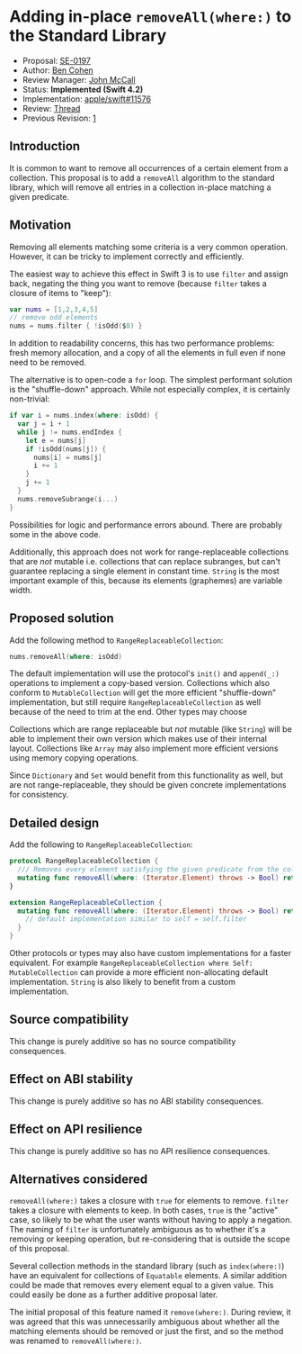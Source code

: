 # Adding in-place `removeAll(where:)` to the Standard Library

* Proposal: [SE-0197](0197-remove-where.md)
* Author: [Ben Cohen](https://github.com/airspeedswift)
* Review Manager: [John McCall](https://github.com/rjmccall)
* Status: **Implemented (Swift 4.2)**
* Implementation: [apple/swift#11576](https://github.com/apple/swift/pull/11576)
* Review: [Thread](https://forums.swift.org/t/se-0197-add-in-place-remove-where/8872)
* Previous Revision: [1](https://github.com/swiftlang/swift-evolution/blob/feec7890d6c193e9260ac9905456f25ef5656acd/proposals/0197-remove-where.md)

## Introduction

It is common to want to remove all occurrences of a certain element from a
collection. This proposal is to add a `removeAll` algorithm to the
standard library, which will remove all entries in a collection in-place
matching a given predicate.

## Motivation

Removing all elements matching some criteria is a very common operation.
However, it can be tricky to implement correctly and
efficiently.

The easiest way to achieve this effect in Swift 3 is to use `filter` and assign
back, negating the thing you want to remove (because `filter` takes a closure
of items to "keep"):

```swift
var nums = [1,2,3,4,5]
// remove odd elements
nums = nums.filter { !isOdd($0) }
```

In addition to readability concerns, this has two performance problems: fresh
memory allocation, and a copy of all the elements in full even if none need to
be removed.

The alternative is to open-code a `for` loop. The simplest performant solution
is the "shuffle-down" approach. While not especially complex, it is certainly
non-trivial:

```swift
if var i = nums.index(where: isOdd) {
  var j = i + 1
  while j != nums.endIndex {
    let e = nums[j]
    if !isOdd(nums[j]) {
      nums[i] = nums[j]
      i += 1
    }
    j += 1
  }
  nums.removeSubrange(i...)
}
```

Possibilities for logic and performance errors abound. There are probably some
in the above code.

Additionally, this approach does not work for range-replaceable collections
that are _not_ mutable i.e. collections that can replace subranges, but can't
guarantee replacing a single element in constant time. `String` is the most
important example of this, because its elements (graphemes) are variable width.

## Proposed solution

Add the following method to `RangeReplaceableCollection`:

```swift
nums.removeAll(where: isOdd)
```

The default implementation will use the protocol's `init()` and `append(_:)`
operations to implement a copy-based version. Collections which also conform to
`MutableCollection` will get the more efficient "shuffle-down" implementation,
but still require `RangeReplaceableCollection` as well because of the need to
trim at the end. Other types may choose

Collections which are range replaceable but _not_ mutable (like `String`) will
be able to implement their own version which makes use of their internal
layout. Collections like `Array` may also implement more efficient versions
using memory copying operations.

Since `Dictionary` and `Set` would benefit from this functionality as well, but
are not range-replaceable, they should be given concrete implementations for
consistency.

## Detailed design

Add the following to `RangeReplaceableCollection`:

```swift
protocol RangeReplaceableCollection {
  /// Removes every element satisfying the given predicate from the collection.
  mutating func removeAll(where: (Iterator.Element) throws -> Bool) rethrows
}

extension RangeReplaceableCollection {
  mutating func removeAll(where: (Iterator.Element) throws -> Bool) rethrows {
    // default implementation similar to self = self.filter
  }
}
```

Other protocols or types may also have custom implementations for a faster
equivalent. For example `RangeReplaceableCollection where Self:
MutableCollection` can provide a more efficient non-allocating default
implementation. `String` is also likely to benefit from a custom implementation.

## Source compatibility

This change is purely additive so has no source compatibility consequences.

## Effect on ABI stability

This change is purely additive so has no ABI stability consequences.

## Effect on API resilience

This change is purely additive so has no API resilience consequences.

## Alternatives considered

`removeAll(where:)` takes a closure with `true` for elements to remove.
`filter` takes a closure with elements to keep. In both cases, `true` is the
"active" case, so likely to be what the user wants without having to apply a
negation. The naming of `filter` is unfortunately ambiguous as to whether it's
a removing or keeping operation, but re-considering that is outside the scope
of this proposal.

Several collection methods in the standard library (such as `index(where:)`)
have an equivalent for collections of `Equatable` elements. A similar addition
could be made that removes every element equal to a given value. This could
easily be done as a further additive proposal later.

The initial proposal of this feature named it `remove(where:)`.  During review,
it was agreed that this was unnecessarily ambiguous about whether all the
matching elements should be removed or just the first, and so the method was
renamed to `removeAll(where:)`.

